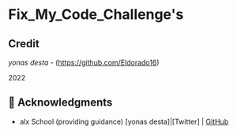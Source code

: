 # Fix_My_Code_Challenge's

## Credit
*yonas desta* - (https://github.com/Eldorado16)  


2022
## :mega: Acknowledgments

* alx School (providing guidance)
[yonas desta]|[Twitter] | [GitHub](https://github.com/Eldorado16)
